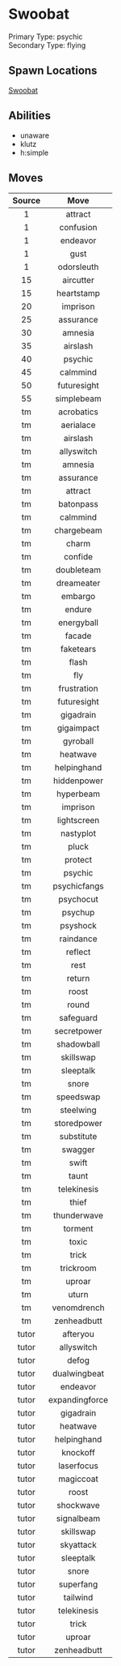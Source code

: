 # Swoobat  
Primary Type: psychic  
Secondary Type: flying  
  
## Spawn Locations  
[Swoobat](/data/spawn_presets/swoobat.md)  
  
## Abilities  
  * unaware
  * klutz
  * h:simple
  
  
## Moves  
  
| Source | Move |  
|:---:|:---:|  
| 1 | attract |  
| 1 | confusion |  
| 1 | endeavor |  
| 1 | gust |  
| 1 | odorsleuth |  
| 15 | aircutter |  
| 15 | heartstamp |  
| 20 | imprison |  
| 25 | assurance |  
| 30 | amnesia |  
| 35 | airslash |  
| 40 | psychic |  
| 45 | calmmind |  
| 50 | futuresight |  
| 55 | simplebeam |  
| tm | acrobatics |  
| tm | aerialace |  
| tm | airslash |  
| tm | allyswitch |  
| tm | amnesia |  
| tm | assurance |  
| tm | attract |  
| tm | batonpass |  
| tm | calmmind |  
| tm | chargebeam |  
| tm | charm |  
| tm | confide |  
| tm | doubleteam |  
| tm | dreameater |  
| tm | embargo |  
| tm | endure |  
| tm | energyball |  
| tm | facade |  
| tm | faketears |  
| tm | flash |  
| tm | fly |  
| tm | frustration |  
| tm | futuresight |  
| tm | gigadrain |  
| tm | gigaimpact |  
| tm | gyroball |  
| tm | heatwave |  
| tm | helpinghand |  
| tm | hiddenpower |  
| tm | hyperbeam |  
| tm | imprison |  
| tm | lightscreen |  
| tm | nastyplot |  
| tm | pluck |  
| tm | protect |  
| tm | psychic |  
| tm | psychicfangs |  
| tm | psychocut |  
| tm | psychup |  
| tm | psyshock |  
| tm | raindance |  
| tm | reflect |  
| tm | rest |  
| tm | return |  
| tm | roost |  
| tm | round |  
| tm | safeguard |  
| tm | secretpower |  
| tm | shadowball |  
| tm | skillswap |  
| tm | sleeptalk |  
| tm | snore |  
| tm | speedswap |  
| tm | steelwing |  
| tm | storedpower |  
| tm | substitute |  
| tm | swagger |  
| tm | swift |  
| tm | taunt |  
| tm | telekinesis |  
| tm | thief |  
| tm | thunderwave |  
| tm | torment |  
| tm | toxic |  
| tm | trick |  
| tm | trickroom |  
| tm | uproar |  
| tm | uturn |  
| tm | venomdrench |  
| tm | zenheadbutt |  
| tutor | afteryou |  
| tutor | allyswitch |  
| tutor | defog |  
| tutor | dualwingbeat |  
| tutor | endeavor |  
| tutor | expandingforce |  
| tutor | gigadrain |  
| tutor | heatwave |  
| tutor | helpinghand |  
| tutor | knockoff |  
| tutor | laserfocus |  
| tutor | magiccoat |  
| tutor | roost |  
| tutor | shockwave |  
| tutor | signalbeam |  
| tutor | skillswap |  
| tutor | skyattack |  
| tutor | sleeptalk |  
| tutor | snore |  
| tutor | superfang |  
| tutor | tailwind |  
| tutor | telekinesis |  
| tutor | trick |  
| tutor | uproar |  
| tutor | zenheadbutt |  
  
